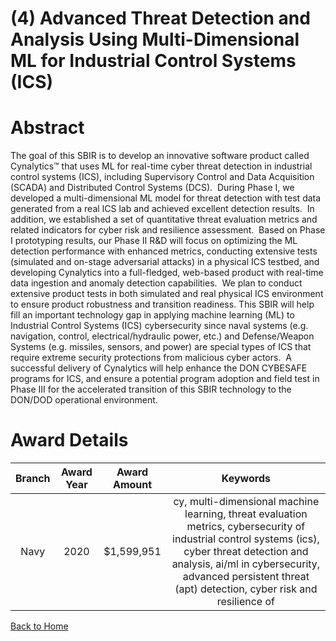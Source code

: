 
(4) Advanced Threat Detection and Analysis Using Multi-Dimensional ML for Industrial Control Systems (ICS)
==========================================================================================================

# Abstract


The goal of this SBIR is to develop an innovative software product called Cynalytics™ that uses ML for real-time cyber threat detection in industrial control systems (ICS), including Supervisory Control and Data Acquisition (SCADA) and Distributed Control Systems (DCS).  During Phase I, we developed a multi-dimensional ML model for threat detection with test data generated from a real ICS lab and achieved excellent detection results.  In addition, we established a set of quantitative threat evaluation metrics and related indicators for cyber risk and resilience assessment.  Based on Phase I prototyping results, our Phase II R&D will focus on optimizing the ML detection performance with enhanced metrics, conducting extensive tests (simulated and on-stage adversarial attacks) in a physical ICS testbed, and developing Cynalytics into a full-fledged, web-based product with real-time data ingestion and anomaly detection capabilities.  We plan to conduct extensive product tests in both simulated and real physical ICS environment to ensure product robustness and transition readiness. This SBIR will help fill an important technology gap in applying machine learning (ML) to Industrial Control Systems (ICS) cybersecurity since naval systems (e.g. navigation, control, electrical/hydraulic power, etc.) and Defense/Weapon Systems (e.g. missiles, sensors, and power) are special types of ICS that require extreme security protections from malicious cyber actors.  A successful delivery of Cynalytics will help enhance the DON CYBESAFE programs for ICS, and ensure a potential program adoption and field test in Phase III for the accelerated transition of this SBIR technology to the DON/DOD operational environment.  

# Award Details

|Branch|Award Year|Award Amount|Keywords|
| :---: | :---: | :---: | :---: |
|Navy|2020|$1,599,951|cy, multi-dimensional machine learning, threat evaluation metrics, cybersecurity of industrial control systems (ics), cyber threat detection and analysis, ai/ml in cybersecurity, advanced persistent threat (apt) detection, cyber risk and resilience of|
  
  


[Back to Home](https://github.com/chrischow/dod_sbir_awards#2110)